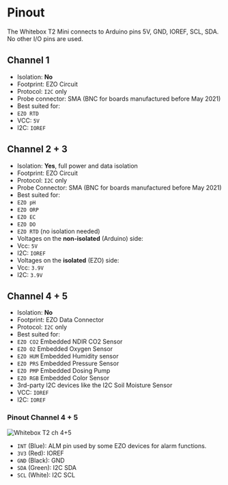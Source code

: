 # <i class="fas fa-microchip"></i> Pinout

The Whitebox T2 Mini connects to Arduino pins 5V, GND, IOREF, SCL, SDA. No other I/O pins are used.

## Channel 1
* Isolation: **No**
* Footprint: EZO Circuit
* Protocol: `I2C` only
* Probe connector: SMA (BNC for boards manufactured before May 2021)
* Best suited for:
 * `EZO RTD`
* VCC: `5V`
* I2C: `IOREF`

## Channel 2 + 3

* Isolation: **Yes**, full power and data isolation
* Footprint: EZO Circuit
* Protocol: `I2C` only
* Probe Connector: SMA (BNC for boards manufactured before May 2021)
* Best suited for:
 * `EZO pH`
 * `EZO ORP`
 * `EZO EC`
 * `EZO DO`
 * `EZO RTD` (no isolation needed)
* Voltages on the **non-isolated** (Arduino) side:
 * Vcc: `5V `
 * I2C: `IOREF `
* Voltages on the **isolated** (EZO) side:
 * Vcc: `3.9V`
 * I2C: `3.9V`

## Channel 4 + 5
 * Isolation: **No**
 * Footprint: EZO Data Connector
 * Protocol: `I2C` only
 * Best suited for:
  * `EZO CO2` Embedded NDIR CO2 Sensor
  * `EZO O2` Embedded Oxygen Sensor
  * `EZO HUM` Embedded Humidity sensor
  * `EZO PRS` Embedded Pressure Sensor
  * `EZO PMP` Embedded Dosing Pump
  * `EZO RGB` Embedded Color Sensor
  * 3rd-party I2C devices like the I2C Soil Moisture Sensor
 * VCC: `IOREF`
 * I2C: `IOREF`

### Pinout Channel 4 + 5
 ![Whitebox T2 ch 4+5](/_media/channel4+5.jpeg)
 * `INT` (Blue): ALM pin used by some EZO devices for alarm functions.
 * `3V3` (Red): IOREF
 * `GND` (Black): GND
 * `SDA` (Green): I2C SDA
 * `SCL` (White): I2C SCL
